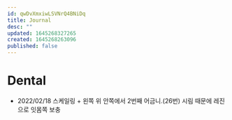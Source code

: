 ```yaml
---
id: qwDvXmxiwLSVNrQ4BNiDq
title: Journal
desc: ""
updated: 1645268327265
created: 1645268263096
published: false
---
```


# Dental

- 2022/02/18 스케일링 + 왼쪽 위 안쪽에서 2번째 어금니.(26번) 시림 때문에 레진으로 잇몸쪽 보충
